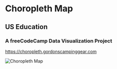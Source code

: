 # Choropleth Map

## US Education

### A freeCodeCamp Data Visualization Project

<https://choropleth.gordonscampinggear.com>

![Choropleth Map](https://portfolio.gordondoskas.com/img/choropleth.png)
